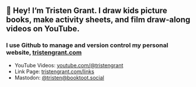 ## 👋 Hey! I’m Tristen Grant. I draw kids picture books, make activity sheets, and film draw-along videos on YouTube.

### I use Github to manage and version control my personal website, [tristengrant.com](https://tristengrant.com)

- YouTube Videos: [youtube.com/@tristengrant](https://youtube.com/@tristengrant)
- Link Page: [tristengrant.com/links](https://tristengrant.com/links)
- Mastodon: [@tristen@booktoot.social](https://booktoot.social/@tristen)
